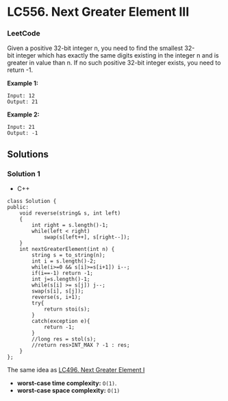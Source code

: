 # LC556. Next Greater Element III

### LeetCode

Given a positive 32-bit integer n, you need to find the smallest 32-bit integer which has exactly the same digits existing in the integer n and is greater in value than n. If no such positive 32-bit integer exists, you need to return -1.

**Example 1:**
```
Input: 12
Output: 21
```

**Example 2:**
```
Input: 21
Output: -1
```

## Solutions

### Solution 1

* C++
```
class Solution {
public:
    void reverse(string& s, int left)
    {
        int right = s.length()-1;
        while(left < right)
            swap(s[left++], s[right--]);
    }
    int nextGreaterElement(int n) {
        string s = to_string(n);
        int i = s.length()-2;
        while(i>=0 && s[i]>=s[i+1]) i--;
        if(i==-1) return -1;
        int j=s.length()-1;
        while(s[i] >= s[j]) j--;
        swap(s[i], s[j]);
        reverse(s, i+1);
        try{
            return stoi(s);
        }
        catch(exception e){
            return -1;
        }
        //long res = stol(s);
        //return res>INT_MAX ? -1 : res;
    }
};
```

The same idea as <a href="LC496NextGreaterElementI.md">LC496. Next Greater Element I</a>

* **worst-case time complexity:** `O(1)`. 
* **worst-case space complexity:** `O(1)`
